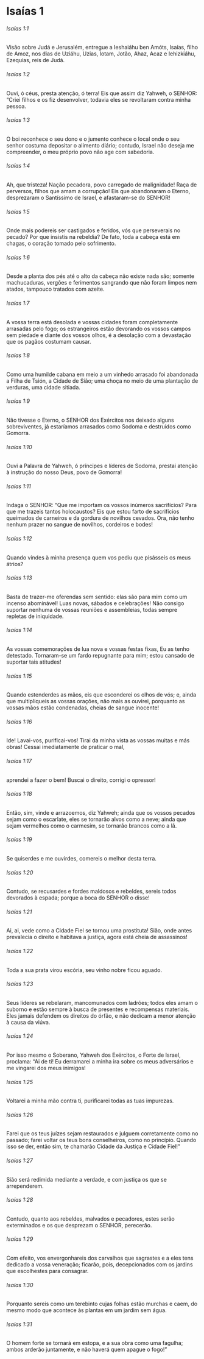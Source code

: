 # Isaías 1

###### Isaías 1:1

Visão sobre Judá e Jerusalém, entregue a Ieshaiáhu ben Amóts, Isaías, filho de Amoz, nos dias de Uziáhu, Uzias, Iotam, Jotão, Ahaz, Acaz e Iehizkiáhu, Ezequias, reis de Judá.

###### Isaías 1:2

Ouvi, ó céus, presta atenção, ó terra! Eis que assim diz Yahweh, o SENHOR: “Criei filhos e os fiz desenvolver, todavia eles se revoltaram contra minha pessoa.

###### Isaías 1:3

O boi reconhece o seu dono e o jumento conhece o local onde o seu senhor costuma depositar o alimento diário; contudo, Israel não deseja me compreender, o meu próprio povo não age com sabedoria.

###### Isaías 1:4

Ah, que tristeza! Nação pecadora, povo carregado de malignidade! Raça de perversos, filhos que amam a corrupção! Eis que abandonaram o Eterno, desprezaram o Santíssimo de Israel, e afastaram-se do SENHOR!

###### Isaías 1:5

Onde mais podereis ser castigados e feridos, vós que perseverais no pecado? Por que insistis na rebeldia? De fato, toda a cabeça está em chagas, o coração tomado pelo sofrimento.

###### Isaías 1:6

Desde a planta dos pés até o alto da cabeça não existe nada são; somente machucaduras, vergões e ferimentos sangrando que não foram limpos nem atados, tampouco tratados com azeite.

###### Isaías 1:7

A vossa terra está desolada e vossas cidades foram completamente arrasadas pelo fogo; os estrangeiros estão devorando os vossos campos sem piedade e diante dos vossos olhos, é a desolação com a devastação que os pagãos costumam causar.

###### Isaías 1:8

Como uma humilde cabana em meio a um vinhedo arrasado foi abandonada a Filha de Tsión, a Cidade de Sião; uma choça no meio de uma plantação de verduras, uma cidade sitiada.

###### Isaías 1:9

Não tivesse o Eterno, o SENHOR dos Exércitos nos deixado alguns sobreviventes, já estaríamos arrasados como Sodoma e destruídos como Gomorra.

###### Isaías 1:10

Ouvi a Palavra de Yahweh, ó príncipes e líderes de Sodoma, prestai atenção à instrução do nosso Deus, povo de Gomorra!

###### Isaías 1:11

Indaga o SENHOR: “Que me importam os vossos inúmeros sacrifícios? Para que me trazeis tantos holocaustos? Eis que estou farto de sacrifícios queimados de carneiros e da gordura de novilhos cevados. Ora, não tenho nenhum prazer no sangue de novilhos, cordeiros e bodes!

###### Isaías 1:12

Quando vindes à minha presença quem vos pediu que pisásseis os meus átrios?

###### Isaías 1:13

Basta de trazer-me oferendas sem sentido: elas são para mim como um incenso abominável! Luas novas, sábados e celebrações! Não consigo suportar nenhuma de vossas reuniões e assembleias, todas sempre repletas de iniquidade.

###### Isaías 1:14

As vossas comemorações de lua nova e vossas festas fixas, Eu as tenho detestado. Tornaram-se um fardo repugnante para mim; estou cansado de suportar tais atitudes!

###### Isaías 1:15

Quando estenderdes as mãos, eis que esconderei os olhos de vós; e, ainda que multipliqueis as vossas orações, não mais as ouvirei, porquanto as vossas mãos estão condenadas, cheias de sangue inocente!

###### Isaías 1:16

Ide! Lavai-vos, purificai-vos! Tirai da minha vista as vossas muitas e más obras! Cessai imediatamente de praticar o mal,

###### Isaías 1:17

aprendei a fazer o bem! Buscai o direito, corrigi o opressor!

###### Isaías 1:18

Então, sim, vinde e arrazoemos, diz Yahweh; ainda que os vossos pecados sejam como o escarlate, eles se tornarão alvos como a neve; ainda que sejam vermelhos como o carmesim, se tornarão brancos como a lã.

###### Isaías 1:19

Se quiserdes e me ouvirdes, comereis o melhor desta terra.

###### Isaías 1:20

Contudo, se recusardes e fordes maldosos e rebeldes, sereis todos devorados à espada; porque a boca do SENHOR o disse!

###### Isaías 1:21

Ai, ai, vede como a Cidade Fiel se tornou uma prostituta! Sião, onde antes prevalecia o direito e habitava a justiça, agora está cheia de assassinos!

###### Isaías 1:22

Toda a sua prata virou escória, seu vinho nobre ficou aguado.

###### Isaías 1:23

Seus líderes se rebelaram, mancomunados com ladrões; todos eles amam o suborno e estão sempre à busca de presentes e recompensas materiais. Eles jamais defendem os direitos do órfão, e não dedicam a menor atenção à causa da viúva.

###### Isaías 1:24

Por isso mesmo o Soberano, Yahweh dos Exércitos, o Forte de Israel, proclama: “Ai de ti! Eu derramarei a minha ira sobre os meus adversários e me vingarei dos meus inimigos!

###### Isaías 1:25

Voltarei a minha mão contra ti, purificarei todas as tuas impurezas.

###### Isaías 1:26

Farei que os teus juízes sejam restaurados e julguem corretamente como no passado; farei voltar os teus bons conselheiros, como no princípio. Quando isso se der, então sim, te chamarão Cidade da Justiça e Cidade Fiel!”

###### Isaías 1:27

Sião será redimida mediante a verdade, e com justiça os que se arrependerem.

###### Isaías 1:28

Contudo, quanto aos rebeldes, malvados e pecadores, estes serão exterminados e os que desprezam o SENHOR, perecerão.

###### Isaías 1:29

Com efeito, vos envergonhareis dos carvalhos que sagrastes e a eles tens dedicado a vossa veneração; ficarão, pois, decepcionados com os jardins que escolhestes para consagrar.

###### Isaías 1:30

Porquanto sereis como um terebinto cujas folhas estão murchas e caem, do mesmo modo que acontece às plantas em um jardim sem água.

###### Isaías 1:31

O homem forte se tornará em estopa, e a sua obra como uma fagulha; ambos arderão juntamente, e não haverá quem apague o fogo!”

